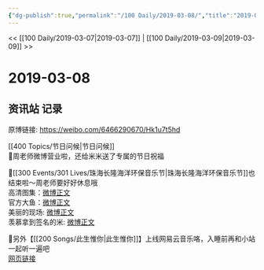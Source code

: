 ```yaml
---
{"dg-publish":true,"permalink":"/100 Daily/2019-03-08/","title":"2019-03-08","created":"2022-12-22T15:13:07.000+08:00","updated":"2023-01-09T17:24:43.408+08:00"}
---
```



<< [[100 Daily/2019-03-07\|2019-03-07]] | [[100 Daily/2019-03-09\|2019-03-09]] >>

# 2019-03-08

## 资讯站 记录

原博链接: https://weibo.com/6466290670/Hk1u7t5hd

[[400 Topics/节日问候\|节日问候]]  
📢周老师微博营业啦，还给米米送了专属的节日祝福  
[](https://m.weibo.cn/1736988591/4347644333034538)

📢[[300 Events/301 Lives/珠海长隆海洋环保音乐节\|珠海长隆海洋环保音乐节]]也结束啦～周老师要好好休息哦  
高清图集：[微博正文](https://m.weibo.cn/6466290670/4347650029878447)  
官方大鱼：[微博正文](https://m.weibo.cn/6466290670/4347691494220236)  
美丽的现场: [微博正文](https://m.weibo.cn/6466290670/4347533058521673)  
羡慕拿到签名的米: [微博正文](https://m.weibo.cn/6466290670/4347557163552912)

📢另外【[[200 Songs/此生惟你\|此生惟你]]】上线网易云音乐咯，入睡前再和小站一起听一遍吧  
[网页链接](https://weibo.cn/sinaurl?u=https%3A%2F%2Fmusic.163.com%2Fm%2Fsong%3Fid%3D1348548947%26userid%3D413180213%23%3Fthirdfrom%3Dsina)
